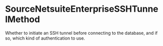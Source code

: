 # SourceNetsuiteEnterpriseSSHTunnelMethod

Whether to initiate an SSH tunnel before connecting to the database, and if so, which kind of authentication to use.

